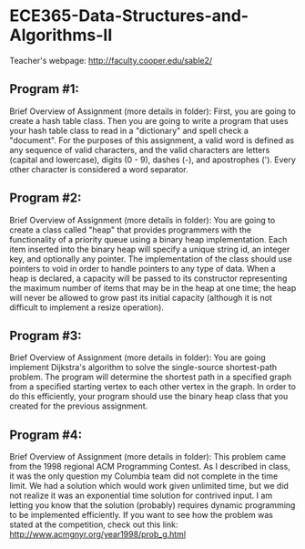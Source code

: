 # ECE365-Data-Structures-and-Algorithms-II
Teacher's webpage: http://faculty.cooper.edu/sable2/

## Program #1:
Brief Overview of Assignment (more details in folder): First, you are going to create a hash table class. Then you are going to write a program that uses your hash table class to read in a "dictionary" and spell check a "document". For the purposes of this assignment, a valid word is defined as any sequence of valid characters, and the valid characters are letters (capital and lowercase), digits (0 - 9), dashes (-), and apostrophes ('). Every other character is considered a word separator.

## Program #2:
Brief Overview of Assignment (more details in folder): You are going to create a class called "heap" that provides programmers with the functionality of a priority queue using a binary heap implementation. Each item inserted into the binary heap will specify a unique string id, an integer key, and optionally any pointer. The implementation of the class should use pointers to void in order to handle pointers to any type of data. When a heap is declared, a capacity will be passed to its constructor representing the maximum number of items that may be in the heap at one time; the heap will never be allowed to grow past its initial capacity (although it is not difficult to implement a resize operation).

## Program #3:
Brief Overview of Assignment (more details in folder): You are going implement Dijkstra's algorithm to solve the single-source shortest-path problem. The program will determine the shortest path in a specified graph from a specified starting vertex to each other vertex in the graph. In order to do this efficiently, your program should use the binary heap class that you created for the previous assignment.

## Program #4:
Brief Overview of Assignment (more details in folder): This problem came from the 1998 regional ACM Programming Contest. As I described in class, it was the only question my Columbia team did not complete in the time limit. We had a solution which would work given unlimited time, but we did not realize it was an exponential time solution for contrived input. I am letting you know that the solution (probably) requires dynamic programming to be implemented efficiently. If you want to see how the problem was stated at the competition, check out this link: http://www.acmgnyr.org/year1998/prob_g.html

